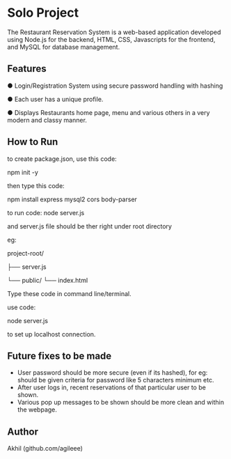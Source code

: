 # Solo Project

The Restaurant Reservation System is a web-based application developed using Node.js for the backend, HTML, CSS, Javascripts for the frontend, and MySQL for database management. 

## Features

 ● Login/Registration System using secure password handling with hashing
 
 ● Each user has a unique profile.
  
 ● Displays Restaurants home page, menu and various others in a very modern and classy manner.

## How to Run

to create package.json, use this code:

npm init -y

then type this code:

npm install express mysql2 cors body-parser

to run code:
node server.js

and server.js file should be ther right under root directory

eg:

project-root/

├── server.js

└── public/
    └── index.html

Type these code in command line/terminal.

use code:

node server.js 

to set up localhost connection.

## Future fixes to be made

- User password should be more secure (even if its hashed), for eg: should be given criteria for password like 5 characters minimum etc.
- After user logs in, recent reservations of that particular user to be shown.
- Various pop up messages to be shown should be more clean and within the webpage.

## Author

Akhil 
(github.com/agileee)


